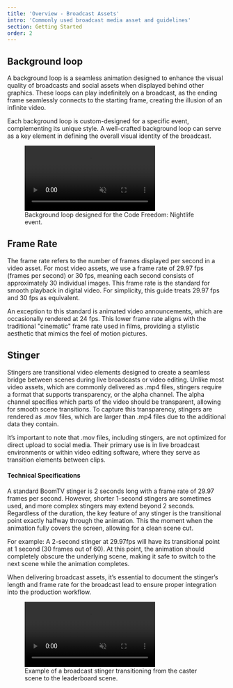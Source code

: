 ```yaml
---
title: 'Overview - Broadcast Assets'
intro: 'Commonly used broadcast media asset and guidelines'
section: Getting Started
order: 2
---
```


## Background loop

A background loop is a seamless animation designed to enhance the visual quality of broadcasts and social assets when displayed behind other graphics. These loops can play indefinitely on a broadcast, as the ending frame seamlessly connects to the starting frame, creating the illusion of an infinite video.

Each background loop is custom-designed for a specific event, complementing its unique style. A well-crafted background loop can serve as a key element in defining the overall visual identity of the broadcast.

<figure>
    <video autoplay loop muted playsinline>
        <source src="/src/assets/img/getting started/backgroundLoopExample.mp4" type="video/mp4">
        Your browser does not support the video tag.
      </video><figcaption>Background loop designed for the Code Freedom: Nightlife event.</figcaption>
</figure>

## Frame Rate

The frame rate refers to the number of frames displayed per second in a video asset. For most video assets, we use a frame rate of 29.97 fps (frames per second) or 30 fps, meaning each second consists of approximately 30 individual images. This frame rate is the standard for smooth playback in digital video. For simplicity, this guide treats 29.97 fps and 30 fps as equivalent.

An exception to this standard is animated video announcements, which are occasionally rendered at 24 fps. This lower frame rate aligns with the traditional "cinematic" frame rate used in films, providing a stylistic aesthetic that mimics the feel of motion pictures.

## Stinger

Stingers are transitional video elements designed to create a seamless bridge between scenes during live broadcasts or video editing. Unlike most video assets, which are commonly delivered as .mp4 files, stingers require a format that supports transparency, or the alpha channel. The alpha channel specifies which parts of the video should be transparent, allowing for smooth scene transitions. To capture this transparency, stingers are rendered as .mov files, which are larger than .mp4 files due to the additional data they contain.

It’s important to note that .mov files, including stingers, are not optimized for direct upload to social media. Their primary use is in live broadcast environments or within video editing software, where they serve as transition elements between clips.

#### Technical Specifications

A standard BoomTV stinger is 2 seconds long with a frame rate of 29.97 frames per second. However, shorter 1-second stingers are sometimes used, and more complex stingers may extend beyond 2 seconds. Regardless of the duration, the key feature of any stinger is the transitional point exactly halfway through the animation. This the moment when the animation fully covers the screen, allowing for a clean scene cut.

For example: A 2-second stinger at 29.97fps will have its transitional point at 1 second (30 frames out of 60). At this point, the animation should completely obscure the underlying scene, making it safe to switch to the next scene while the animation completes.

When delivering broadcast assets, it’s essential to document the stinger’s length and frame rate for the broadcast lead to ensure proper integration into the production workflow.

<figure>
    <video autoplay loop muted playsinline>
        <source src="/src/assets/img/getting started/stingerExample.mp4" type="video/mp4">
        Your browser does not support the video tag.
      </video><figcaption>Example of a broadcast stinger transitioning from the caster scene to the leaderboard scene.</figcaption>
</figure>
